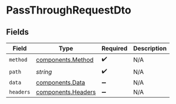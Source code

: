 # PassThroughRequestDto


## Fields

| Field                                                    | Type                                                     | Required                                                 | Description                                              |
| -------------------------------------------------------- | -------------------------------------------------------- | -------------------------------------------------------- | -------------------------------------------------------- |
| `method`                                                 | [components.Method](../../models/components/method.md)   | :heavy_check_mark:                                       | N/A                                                      |
| `path`                                                   | *string*                                                 | :heavy_check_mark:                                       | N/A                                                      |
| `data`                                                   | [components.Data](../../models/components/data.md)       | :heavy_minus_sign:                                       | N/A                                                      |
| `headers`                                                | [components.Headers](../../models/components/headers.md) | :heavy_minus_sign:                                       | N/A                                                      |